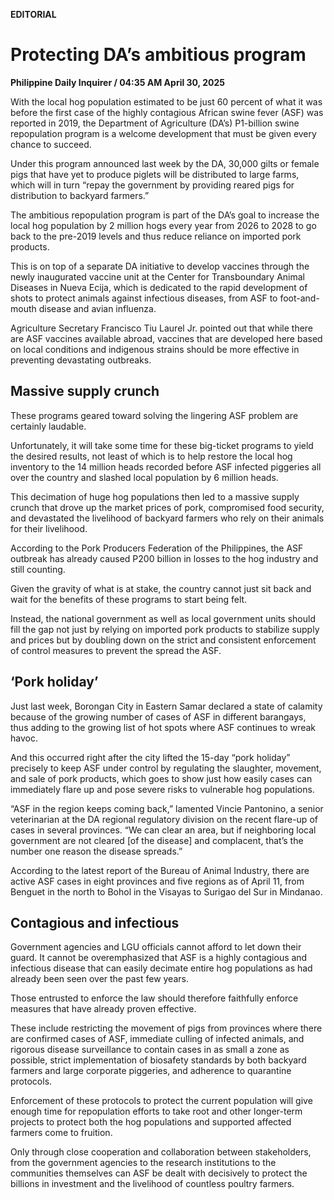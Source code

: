 **EDITORIAL**

# Protecting DA’s ambitious program

****Philippine Daily Inquirer / 04:35 AM April 30, 2025****

With the local hog population estimated to be just 60 percent of what it was before the first case of the highly contagious African swine fever (ASF) was reported in 2019, the Department of Agriculture (DA’s) P1-billion swine repopulation program is a welcome development that must be given every chance to succeed.

Under this program announced last week by the DA, 30,000 gilts or female pigs that have yet to produce piglets will be distributed to large farms, which will in turn “repay the government by providing reared pigs for distribution to backyard farmers.”

The ambitious repopulation program is part of the DA’s goal to increase the local hog population by 2 million hogs every year from 2026 to 2028 to go back to the pre-2019 levels and thus reduce reliance on imported pork products.

This is on top of a separate DA initiative to develop vaccines through the newly inaugurated vaccine unit at the Center for Transboundary Animal Diseases in Nueva Ecija, which is dedicated to the rapid development of shots to protect animals against infectious diseases, from ASF to foot-and-mouth disease and avian influenza.

Agriculture Secretary Francisco Tiu Laurel Jr. pointed out that while there are ASF vaccines available abroad, vaccines that are developed here based on local conditions and indigenous strains should be more effective in preventing devastating outbreaks.

## Massive supply crunch

These programs geared toward solving the lingering ASF problem are certainly laudable.

Unfortunately, it will take some time for these big-ticket programs to yield the desired results, not least of which is to help restore the local hog inventory to the 14 million heads recorded before ASF infected piggeries all over the country and slashed local population by 6 million heads.

This decimation of huge hog populations then led to a massive supply crunch that drove up the market prices of pork, compromised food security, and devastated the livelihood of backyard farmers who rely on their animals for their livelihood.

According to the Pork Producers Federation of the Philippines, the ASF outbreak has already caused P200 billion in losses to the hog industry and still counting.

Given the gravity of what is at stake, the country cannot just sit back and wait for the benefits of these programs to start being felt.

Instead, the national government as well as local government units should fill the gap not just by relying on imported pork products to stabilize supply and prices but by doubling down on the strict and consistent enforcement of control measures to prevent the spread the ASF.

## ‘Pork holiday’

Just last week, Borongan City in Eastern Samar declared a state of calamity because of the growing number of cases of ASF in different barangays, thus adding to the growing list of hot spots where ASF continues to wreak havoc.

And this occurred right after the city lifted the 15-day “pork holiday” precisely to keep ASF under control by regulating the slaughter, movement, and sale of pork products, which goes to show just how easily cases can immediately flare up and pose severe risks to vulnerable hog populations.

“ASF in the region keeps coming back,” lamented Vincie Pantonino, a senior veterinarian at the DA regional regulatory division on the recent flare-up of cases in several provinces. “We can clear an area, but if neighboring local government are not cleared [of the disease] and complacent, that’s the number one reason the disease spreads.”

According to the latest report of the Bureau of Animal Industry, there are active ASF cases in eight provinces and five regions as of April 11, from Benguet in the north to Bohol in the Visayas to Surigao del Sur in Mindanao.

## Contagious and infectious

Government agencies and LGU officials cannot afford to let down their guard. It cannot be overemphasized that ASF is a highly contagious and infectious disease that can easily decimate entire hog populations as had already been seen over the past few years.

Those entrusted to enforce the law should therefore faithfully enforce measures that have already proven effective.

These include restricting the movement of pigs from provinces where there are confirmed cases of ASF, immediate culling of infected animals, and rigorous disease surveillance to contain cases in as small a zone as possible, strict implementation of biosafety standards by both backyard farmers and large corporate piggeries, and adherence to quarantine protocols.

Enforcement of these protocols to protect the current population will give enough time for repopulation efforts to take root and other longer-term projects to protect both the hog populations and supported affected farmers come to fruition.

Only through close cooperation and collaboration between stakeholders, from the government agencies to the research institutions to the communities themselves can ASF be dealt with decisively to protect the billions in investment and the livelihood of countless poultry farmers.